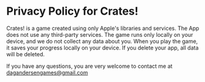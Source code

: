 # Privacy Policy for Crates!

Crates! is a game created using only Apple's libraries and services. The App does not use any third-party services.
The game runs only locally on your device, and we do not collect any data about you.
When you play the game, it saves your progress locally on your device. If you delete your app, all data will be deleted.

If you have any questions, you are very welcome to contact me at dagandersengames@gmail.com
